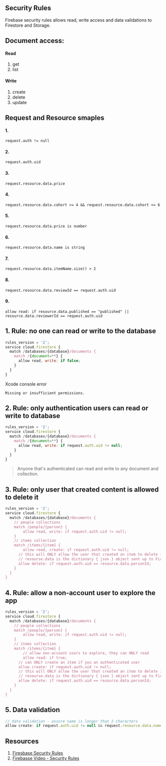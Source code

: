 ## Security Rules 

Firebase security rules allows read, write access and data validations to Firestore and Storage. 

## Document access: 

#### Read
1. get 
2. list 

#### Write 
1. create 
2. delete 
3. update


## Request and Resource smaples 

#### 1. 

```javascipt 
request.auth != null 
```

#### 2. 

```javascipt 
request.auth.uid
```

#### 3. 

```javascipt 
request.resource.data.price
```

#### 4. 

```javascipt 
request.resource.data.cohort >= 4 && request.resource.data.cohort <= 6
```

#### 5. 

```javascipt 
request.resource.data.price is number
```

#### 6. 

```javascipt 
request.resource.data.name is string
```

#### 7. 

```javascipt 
request.resource.data.itemName.size() > 2
```

#### 8. 

```javascipt 
request.resource.data.reviewId == request.auth.uid
```

#### 9. 

```javascipt 
allow read: if resource.data.published == "published" || resource.data.reviewerId == request.auth.uid
```


## 1. Rule: no one can read or write to the database

```javascript 
rules_version = '2';
service cloud.firestore {
  match /databases/{database}/documents {
    match /{document=**} {
      allow read, write: if false;
    }
  }
}
```

Xcode console error
```
Missing or insufficient permissions.
```

## 2. Rule: only authentication users can read or write to database 

```javascript 
rules_version = '2';
service cloud.firestore {
  match /databases/{database}/documents {
    match /{document=**} {
      allow read, write: if request.auth.uid != null;
    }
  }
}
```

> Anyone that's authenticated can read and write to any document and collection. 

## 3. Rule: only user that created content is allowed to delete it 

```javascript
rules_version = '2';
service cloud.firestore {
  match /databases/{database}/documents {
  	// people collections
  	match /people/{person} {
    	allow read, write: if request.auth.uid != null; 
    }
  	// items collection
    match /items/{item} {
    	allow read, create: if request.auth.uid != null;
      // this will ONLY allow the user that created an item to delete it 
      // resourse.data is the dictionary { json } object sent up to Firebase
      allow delete: if request.auth.uid == resource.data.personId;
    }
  }
}
```

## 4. Rule: allow a non-account user to explore the app 

```javascript 
rules_version = '2';
service cloud.firestore {
  match /databases/{database}/documents {
  	// people collections
  	match /people/{person} {
    	allow read, write: if request.auth.uid != null; 
    }
  	// items collection
    match /items/{item} {
    	// allow non-account users to explore, they can ONLY read 
    	allow read: if true; 
      // can ONLY create an item if you an authenticated user
      allow create: if request.auth.uid != null;
      // this will ONLY allow the user that created an item to delete it 
      // resourse.data is the dictionary { json } object sent up to Firebase
      allow delete: if request.auth.uid == resource.data.personId;
    }
  }
}
```

## 5. Data validation 

```javascript 
// data validation - assure name is longer that 2 characters
allow create: if request.auth.uid != null && request.resource.data.name.size() > 2;
```

## Resources 

1. [Firesbase Security Rules](https://firebase.google.com/docs/rules)
2. [Firebasse Video - Security Rules](https://www.youtube.com/watch?v=eW5MdE3ZcAw)
